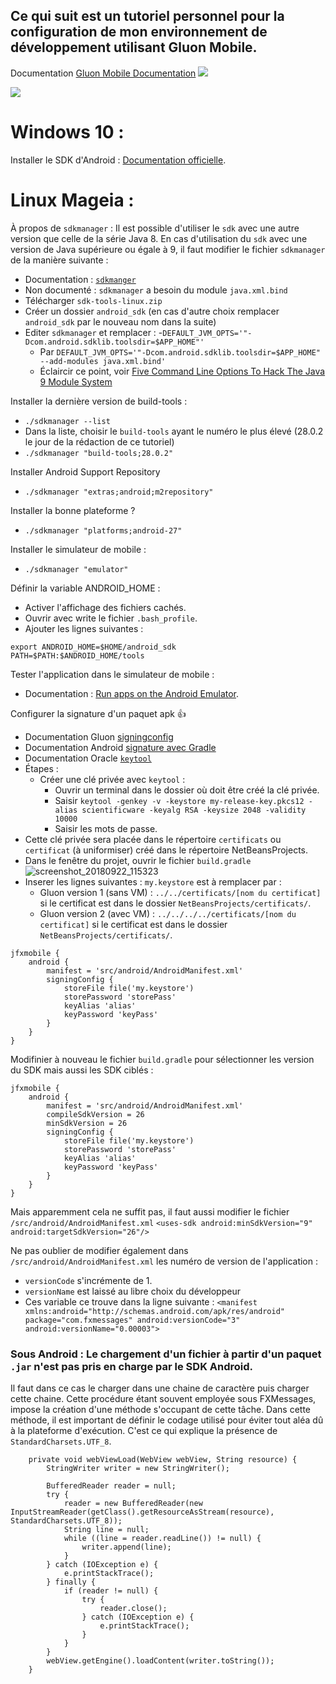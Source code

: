 Ce qui suit est un tutoriel personnel pour la configuration de mon environnement de développement utilisant Gluon Mobile.
----
Documentation [Gluon Mobile Documentation](http://docs.gluonhq.com/charm)
![](http://docs.gluonhq.com/charm/5.0.1/images/arch/gluon-arch1.png)

![](http://docs.gluonhq.com/charm/5.0.1/images/arch/gluonmobile-docs-tooling.png)

# Windows 10 :

Installer le SDK d'Android : [Documentation officielle](https://developer.android.com/studio/projects/install-ndk).

# Linux Mageia :

À propos de  `sdkmanager` :
Il est possible d'utiliser le `sdk` avec une autre version que celle de la série Java 8. En cas d'utilisation du `sdk` avec une version de Java supérieure ou égale à 9, il faut modifier le fichier `sdkmanager` de la manière suivante :
- Documentation : [`sdkmanger`](https://developer.android.com/studio/command-line/sdkmanager)
- Non documenté : `sdkmanager` a besoin du module `java.xml.bind`
- Télécharger `sdk-tools-linux.zip`
- Créer un dossier `android_sdk` (en cas d'autre choix remplacer `android_sdk` par le nouveau nom dans la suite)
- Editer `sdkmanager` et remplacer :
  -`DEFAULT_JVM_OPTS='"-Dcom.android.sdklib.toolsdir=$APP_HOME"'`
  - Par `DEFAULT_JVM_OPTS='"-Dcom.android.sdklib.toolsdir=$APP_HOME" --add-modules java.xml.bind'`
  - Éclaircir ce point, voir [Five Command Line Options To Hack The Java 9 Module System](https://blog.codefx.org/java/five-command-line-options-to-hack-the-java-9-module-system/)

Installer la dernière version de build-tools :
- `./sdkmanager --list`
- Dans la liste, choisir le `build-tools` ayant le numéro le plus élevé (28.0.2 le jour de la rédaction de ce tutoriel)
- `./sdkmanager "build-tools;28.0.2"`

Installer Android Support Repository
- `./sdkmanager "extras;android;m2repository"`

Installer la bonne plateforme ?
- `./sdkmanager "platforms;android-27"`

Installer le simulateur de mobile :
- `./sdkmanager "emulator"`

Définir la variable ANDROID_HOME :
- Activer l'affichage des fichiers cachés.
- Ouvrir avec write le fichier `.bash_profile`.
- Ajouter les lignes suivantes :
```
export ANDROID_HOME=$HOME/android_sdk
PATH=$PATH:$ANDROID_HOME/tools
```

Tester l'application dans le simulateur de mobile :
- Documentation : [Run apps on the Android Emulator](https://developer.android.com/studio/run/emulator).

Configurer la signature d'un paquet apk :+1: 
- Documentation Gluon [signingconfig](http://docs.gluonhq.com/charm/5.0.1/#_signingconfig)
- Documentation Android [signature avec Gradle](https://developer.android.com/studio/publish/app-signing#gradle-sign)
- Documentation Oracle [`keytool`](https://docs.oracle.com/javase/10/tools/keytool.htm#JSWOR-GUID-5990A2E4-78E3-47B7-AE75-6D1826259549)
- Étapes :
  - Créer une clé privée avec `keytool` :
    - Ouvrir un terminal dans le dossier où doit être créé la clé privée.
    - Saisir `keytool -genkey -v -keystore my-release-key.pkcs12 -alias scientificware -keyalg RSA -keysize 2048 -validity 10000`
    - Saisir les mots de passe.
- Cette clé privée sera placée dans le répertoire `certificats` ou `certificat` (à uniformiser) créé dans le répertoire NetBeansProjects.
- Dans le fenêtre du projet, ouvrir le fichier `build.gradle` ![screenshot_20180922_115323](https://user-images.githubusercontent.com/19194678/45916110-dd13cb80-be60-11e8-9835-7eb8a7da5d59.png)
- Inserer les lignes suivantes : `my.keystore` est à remplacer par :
  - Gluon version 1 (sans VM) : `../../certificats/[nom du certificat]` si le certificat est dans le dossier `NetBeansProjects/certificats/`.
  - Gluon version 2 (avec VM) : `../../../../certificats/[nom du certificat]` si le certificat est dans le dossier `NetBeansProjects/certificats/`.
```
jfxmobile {
    android {
        manifest = 'src/android/AndroidManifest.xml'
        signingConfig {
            storeFile file('my.keystore')
            storePassword 'storePass'
            keyAlias 'alias'
            keyPassword 'keyPass'
        }
    }
}
```

Modifinier à nouveau le fichier `build.gradle` pour sélectionner les version du SDK mais aussi les SDK ciblés :

```
jfxmobile {
    android {
        manifest = 'src/android/AndroidManifest.xml'
        compileSdkVersion = 26
        minSdkVersion = 26
        signingConfig {
            storeFile file('my.keystore')
            storePassword 'storePass'
            keyAlias 'alias'
            keyPassword 'keyPass'
        }
    }
}
```

Mais apparemment cela ne suffit pas, il faut aussi modifier le fichier `/src/android/AndroidManifest.xml`
`<uses-sdk android:minSdkVersion="9" android:targetSdkVersion="26"/>`

Ne pas oublier de modifier également dans `/src/android/AndroidManifest.xml` les numéro de version de l'application :
- `versionCode` s'incrémente de 1.
- `versionName` est laissé au libre choix du développeur
- Ces variable ce trouve dans la ligne suivante :
`<manifest xmlns:android="http://schemas.android.com/apk/res/android" package="com.fxmessages" android:versionCode="3" android:versionName="0.00003">`

### Sous Android : Le chargement d'un fichier à partir d'un paquet `.jar` n'est pas pris en charge par le SDK Android.
Il faut dans ce cas le charger dans une chaine de caractère puis charger cette chaine.
Cette procédure étant souvent employée sous FXMessages, impose la création d'une méthode s'occupant de cette tâche.
Dans cette méthode, il est important de définir le codage utilisé pour éviter tout aléa dû à la plateforme d'exécution. C'est ce qui explique la présence de `StandardCharsets.UTF_8`.
```
    private void webViewLoad(WebView webView, String resource) {
        StringWriter writer = new StringWriter();

        BufferedReader reader = null;
        try {
            reader = new BufferedReader(new InputStreamReader(getClass().getResourceAsStream(resource), StandardCharsets.UTF_8));
            String line = null;
            while ((line = reader.readLine()) != null) {
                writer.append(line);
            }
        } catch (IOException e) {
            e.printStackTrace();
        } finally {
            if (reader != null) {
                try {
                    reader.close();
                } catch (IOException e) {
                    e.printStackTrace();
                }
            }
        }
        webView.getEngine().loadContent(writer.toString());
    }
```
